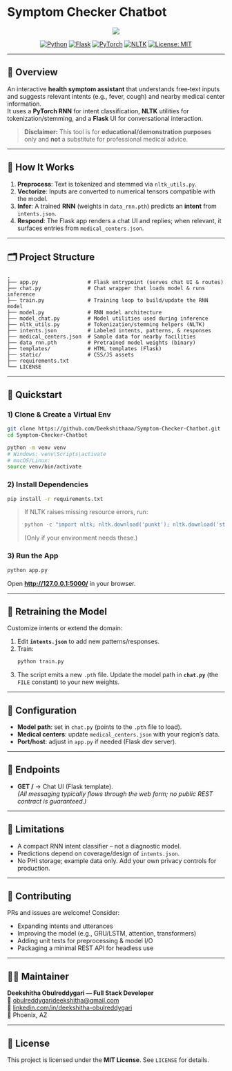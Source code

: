 
# Symptom Checker Chatbot

<div align="center">

<img src="https://capsule-render.vercel.app/api?type=waving&color=0:4facfe,100:00f2fe&height=200&section=header&text=Symptom%20Checker%20Chatbot&fontSize=42&fontColor=fff&animation=fadeIn&fontAlign=50&desc=Python%20%7C%20Flask%20%7C%20PyTorch%20RNN%20%7C%20NLTK&descSize=16&descAlign=50&descAlignY=75" />

[![Python](https://img.shields.io/badge/Python-3.9%2B-3776AB?style=for-the-badge&logo=python&logoColor=white)](#)
[![Flask](https://img.shields.io/badge/Flask-000?style=for-the-badge&logo=flask&logoColor=white)](#)
[![PyTorch](https://img.shields.io/badge/PyTorch-ee4c2c?style=for-the-badge&logo=pytorch&logoColor=white)](#)
[![NLTK](https://img.shields.io/badge/NLTK-NLP-154F8B?style=for-the-badge)](#)
[![License: MIT](https://img.shields.io/badge/License-MIT-blue.svg?style=for-the-badge)](LICENSE)

</div>

---

## 📌 Overview
An interactive **health symptom assistant** that understands free‑text inputs and suggests relevant intents (e.g., fever, cough) and nearby medical center information.  
It uses a **PyTorch RNN** for intent classification, **NLTK** utilities for tokenization/stemming, and a **Flask** UI for conversational interaction.

> **Disclaimer:** This tool is for **educational/demonstration purposes** only and **not** a substitute for professional medical advice.

---

## 🧠 How It Works
1. **Preprocess**: Text is tokenized and stemmed via `nltk_utils.py`.
2. **Vectorize**: Inputs are converted to numerical tensors compatible with the model.
3. **Infer**: A trained **RNN** (weights in `data_rnn.pth`) predicts an **intent** from `intents.json`.
4. **Respond**: The Flask app renders a chat UI and replies; when relevant, it surfaces entries from `medical_centers.json`.

---

## 🗂 Project Structure
```
.
├── app.py                # Flask entrypoint (serves chat UI & routes)
├── chat.py               # Chat wrapper that loads model & runs inference
├── train.py              # Training loop to build/update the RNN model
├── model.py              # RNN model architecture
├── model_chat.py         # Model utilities used during inference
├── nltk_utils.py         # Tokenization/stemming helpers (NLTK)
├── intents.json          # Labeled intents, patterns, & responses
├── medical_centers.json  # Sample data for nearby facilities
├── data_rnn.pth          # Pretrained model weights (binary)
├── templates/            # HTML templates (Flask)
├── static/               # CSS/JS assets
├── requirements.txt
└── LICENSE
```

---

## 🚀 Quickstart

### 1) Clone & Create a Virtual Env
```bash
git clone https://github.com/Deekshithaaa/Symptom-Checker-Chatbot.git
cd Symptom-Checker-Chatbot

python -m venv venv
# Windows: venv\Scripts\activate
# macOS/Linux:
source venv/bin/activate
```

### 2) Install Dependencies
```bash
pip install -r requirements.txt
```
> If NLTK raises missing resource errors, run:
> ```python
> python -c "import nltk; nltk.download('punkt'); nltk.download('stopwords')"
> ```
> (Only if your environment needs these.)

### 3) Run the App
```bash
python app.py
```
Open **http://127.0.0.1:5000/** in your browser.

---

## 🧪 Retraining the Model
Customize intents or extend the domain:
1. Edit **`intents.json`** to add new patterns/responses.
2. Train:
   ```bash
   python train.py
   ```
3. The script emits a new `.pth` file. Update the model path in **`chat.py`** (the `FILE` constant) to your new weights.

---

## 🔌 Configuration
- **Model path**: set in `chat.py` (points to the `.pth` file to load).
- **Medical centers**: update `medical_centers.json` with your region’s data.
- **Port/host**: adjust in `app.py` if needed (Flask dev server).

---

## 📡 Endpoints
- **GET /** → Chat UI (Flask template).  
*(All messaging typically flows through the web form; no public REST contract is guaranteed.)*

---

## 🧱 Limitations
- A compact RNN intent classifier – not a diagnostic model.
- Predictions depend on coverage/design of `intents.json`.
- No PHI storage; example data only. Add your own privacy controls for production.

---

## 🤝 Contributing
PRs and issues are welcome! Consider:
- Expanding intents and utterances
- Improving the model (e.g., GRU/LSTM, attention, transformers)
- Adding unit tests for preprocessing & model I/O
- Packaging a minimal REST API for headless use

---

## 👩‍💻 Maintainer
**Deekshitha Obulreddygari — Full Stack Developer**  
📧  [obulreddygarideekshitha@gmail.com](mailto:obulreddygarideekshitha@gmail.com)  
🔗  [linkedin.com/in/deekshitha-obulreddygari](https://linkedin.com/in/deekshitha-obulreddygari)  
📍  Phoenix, AZ

---

## 📄 License
This project is licensed under the **MIT License**. See `LICENSE` for details.
